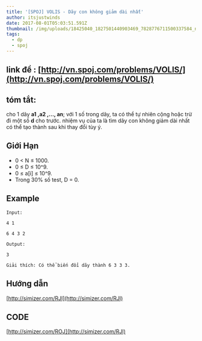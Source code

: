 ```yaml
---
title: '[SPOJ] VOLIS - Dãy con không giảm dài nhất'
author: itsjustwinds
date: 2017-08-01T05:03:51.591Z
thumbnail: /img/uploads/18425040_1827501440903469_7828776711500337584_n.jpg
tags:
  - dp
  - spoj
---
```

## link đề : [http://vn.spoj.com/problems/VOLIS/](http://vn.spoj.com/problems/VOLIS/)

## tóm tắt:

cho 1 dãy **a1 ,a2 ,..., an**; với 1 số trong dãy, ta có thể tự nhiên cộng hoặc trừ đi một số **d** cho trước. nhiệm vụ của ta là tìm dãy con không giảm dài nhất có thể tạo thành sau khi thay đổi tùy ý.


## Giới Hạn
* 0 &lt; N ≤ 1000.
* 0 ≤ D ≤ 10^9.
* 0 ≤ a\[i\] ≤ 10^9.
* Trong 30% số test, D = 0.

## Example

```
Input:

4 1

6 4 3 2

Output:

3

Giải thích: Có thể biến đổi dãy thành 6 3 3 3.
```


## Hướng dẫn

[http://simizer.com/RJl](http://simizer.com/RJl)

## CODE

[http://simizer.com/ROJ](http://simizer.com/RJl)








